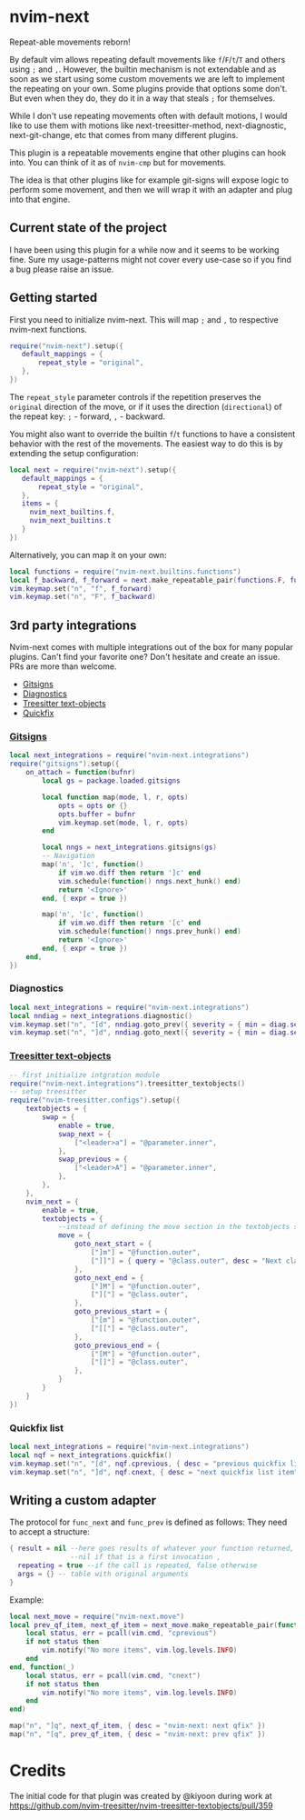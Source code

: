 # nvim-next

Repeat-able movements reborn!

By default vim allows repeating default movements like `f`/`F`/`t`/`T` and others using `;` and `,`.
However, the builtin mechanism is not extendable and as soon as we start using some custom movements we are left to implement
the repeating on your own. Some plugins provide that options some don't. But even when they do,
they do it in a way that steals `;` for themselves.

While I don't use repeating movements often with default motions,
I would like to use them with motions like next-treesitter-method, next-diagnostic, next-git-change, etc that comes from many different plugins.

This plugin is a repeatable movements engine that other plugins can hook into.
You can think of it as of `nvim-cmp` but for movements.

The idea is that other plugins like for example git-signs will expose logic to perform some movement,
and then we will wrap it with an adapter and plug into that engine.

## Current state of the project

I have been using this plugin for a while now and it seems to be working fine.
Sure my usage-patterns might not cover every use-case so if you find a bug please raise an issue.

## Getting started

First you need to initialize nvim-next. This will map `;` and `,` to respective nvim-next functions.

```lua
require("nvim-next").setup({
   default_mappings = {
       repeat_style = "original",
   },
})
```

The `repeat_style` parameter controls if the repetition preserves the `original` direction of the move, or if it uses the direction (`directional`) of the repeat key: `;` - forward, `,` - backward.

You might also want to override the builtin `f`/`t` functions to have a consistent behavior with the rest of the movements.
The easiest way to do this is by extending the setup configuration:

```lua
local next = require("nvim-next").setup({
   default_mappings = {
       repeat_style = "original",
   },
   items = {
     nvim_next_builtins.f,
     nvim_next_builtins.t
   }
})
```

Alternatively, you can map it on your own:

```lua
local functions = require("nvim-next.builtins.functions")
local f_backward, f_forward = next.make_repeatable_pair(functions.F, functions.f)
vim.keymap.set("n", "f", f_forward)
vim.keymap.set("n", "F", f_backward)
```

## 3rd party integrations

Nvim-next comes with multiple integrations out of the box for many popular plugins. Can't find your favorite one? Don't hesitate and create an issue. PRs are more than welcome.

- [Gitsigns](#gitsigns)
- [Diagnostics](#diagnostics)
- [Treesitter text-objects](#treesitter-text-objects)
- [Quickfix](#quickfix-list)

### [Gitsigns](https://github.com/lewis6991/gitsigns.nvim)

```lua
local next_integrations = require("nvim-next.integrations")
require("gitsigns").setup({
    on_attach = function(bufnr)
        local gs = package.loaded.gitsigns

        local function map(mode, l, r, opts)
            opts = opts or {}
            opts.buffer = bufnr
            vim.keymap.set(mode, l, r, opts)
        end

        local nngs = next_integrations.gitsigns(gs)
        -- Navigation
        map('n', ']c', function()
            if vim.wo.diff then return ']c' end
            vim.schedule(function() nngs.next_hunk() end)
            return '<Ignore>'
        end, { expr = true })

        map('n', '[c', function()
            if vim.wo.diff then return '[c' end
            vim.schedule(function() nngs.prev_hunk() end)
            return '<Ignore>'
        end, { expr = true })
    end,
})
```

### Diagnostics

```lua
local next_integrations = require("nvim-next.integrations")
local nndiag = next_integrations.diagnostic()
vim.keymap.set("n", "[d", nndiag.goto_prev({ severity = { min = diag.severity.WARN } }), { desc = "previous diagnostic" })
vim.keymap.set("n", "]d", nndiag.goto_next({ severity = { min = diag.severity.WARN } }), { desc = "next diagnostic" })
```

### [Treesitter text-objects](https://github.com/nvim-treesitter/nvim-treesitter-textobjects)

```lua
-- first initialize intgration module
require("nvim-next.integrations").treesitter_textobjects()
-- setup treesitter
require("nvim-treesitter.configs").setup({
    textobjects = {
        swap = {
            enable = true,
            swap_next = {
                ["<leader>a"] = "@parameter.inner",
            },
            swap_previous = {
                ["<leader>A"] = "@parameter.inner",
            },
        },
    },
    nvim_next = {
        enable = true,
        textobjects = {
            --instead of defining the move section in the textobjects scope we move it under nvim_next
            move = {
                goto_next_start = {
                    ["]m"] = "@function.outer",
                    ["]]"] = { query = "@class.outer", desc = "Next class start" },
                },
                goto_next_end = {
                    ["]M"] = "@function.outer",
                    ["]["] = "@class.outer",
                },
                goto_previous_start = {
                    ["[m"] = "@function.outer",
                    ["[["] = "@class.outer",
                },
                goto_previous_end = {
                    ["[M"] = "@function.outer",
                    ["[]"] = "@class.outer",
                },
            }
        }
    }
})
```

### Quickfix list

```lua
local next_integrations = require("nvim-next.integrations")
local nqf = next_integrations.quickfix()
vim.keymap.set("n", "[d", nqf.cprevious, { desc = "previous quickfix list item" })
vim.keymap.set("n", "]d", nqf.cnext, { desc = "next quickfix list item" })
```

## Writing a custom adapter

The protocol for `func_next` and `func_prev` is defined as follows:
They need to accept a structure:

```lua
{ result = nil --here goes results of whatever your function returned,
               --nil if that is a first invocation ,
  repeating = true --if the call is repeated, false otherwise
  args = {} -- table with original arguments
}
```

Example:

```lua
local next_move = require("nvim-next.move")
local prev_qf_item, next_qf_item = next_move.make_repeatable_pair(function(_)
    local status, err = pcall(vim.cmd, "cprevious")
    if not status then
        vim.notify("No more items", vim.log.levels.INFO)
    end
end, function(_)
    local status, err = pcall(vim.cmd, "cnext")
    if not status then
        vim.notify("No more items", vim.log.levels.INFO)
    end
end)

map("n", "]q", next_qf_item, { desc = "nvim-next: next qfix" })
map("n", "[q", prev_qf_item, { desc = "nvim-next: prev qfix" })
```

# Credits

The initial code for that plugin was created by @kiyoon during work at https://github.com/nvim-treesitter/nvim-treesitter-textobjects/pull/359
